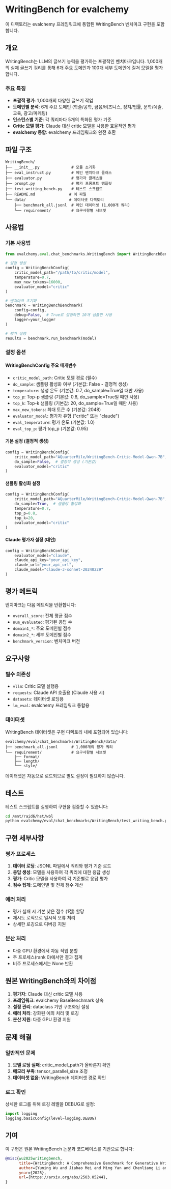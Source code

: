 # WritingBench for evalchemy

이 디렉토리는 evalchemy 프레임워크에 통합된 WritingBench 벤치마크 구현을 포함합니다.

## 개요

WritingBench는 LLM의 글쓰기 능력을 평가하는 포괄적인 벤치마크입니다. 1,000개의 실제 글쓰기 쿼리를 통해 6개 주요 도메인과 100개 세부 도메인에 걸쳐 모델을 평가합니다.

### 주요 특징

- **포괄적 평가**: 1,000개의 다양한 글쓰기 작업
- **도메인별 분석**: 6개 주요 도메인 (학술/공학, 금융/비즈니스, 정치/법률, 문학/예술, 교육, 광고/마케팅)
- **인스턴스별 기준**: 각 쿼리마다 5개의 특화된 평가 기준
- **Critic 모델 평가**: Claude 대신 critic 모델을 사용한 효율적인 평가
- **evalchemy 통합**: evalchemy 프레임워크와 완전 호환

## 파일 구조

```
WritingBench/
├── __init__.py              # 모듈 초기화
├── eval_instruct.py         # 메인 벤치마크 클래스
├── evaluator.py             # 평가자 클래스들
├── prompt.py                # 평가 프롬프트 템플릿
├── test_writing_bench.py    # 테스트 스크립트
├── README.md               # 이 파일
└── data/                   # 데이터셋 디렉토리
    ├── benchmark_all.jsonl  # 메인 데이터셋 (1,000개 쿼리)
    └── requirement/         # 요구사항별 서브셋
```

## 사용법

### 기본 사용법

```python
from evalchemy.eval.chat_benchmarks.WritingBench import WritingBenchBenchmark, WritingBenchConfig

# 설정 생성
config = WritingBenchConfig(
    critic_model_path="/path/to/critic/model",
    temperature=0.7,
    max_new_tokens=16000,
    evaluator_model="critic"
)

# 벤치마크 초기화
benchmark = WritingBenchBenchmark(
    config=config,
    debug=False,  # True로 설정하면 10개 샘플만 사용
    logger=your_logger
)

# 평가 실행
results = benchmark.run_benchmark(model)
```

### 설정 옵션

#### WritingBenchConfig 주요 매개변수

- `critic_model_path`: Critic 모델 경로 (필수)
- `do_sample`: 샘플링 활성화 여부 (기본값: False - 결정적 생성)
- `temperature`: 생성 온도 (기본값: 0.7, do_sample=True일 때만 사용)
- `top_p`: Top-p 샘플링 (기본값: 0.8, do_sample=True일 때만 사용)
- `top_k`: Top-k 샘플링 (기본값: 20, do_sample=True일 때만 사용)
- `max_new_tokens`: 최대 토큰 수 (기본값: 2048)
- `evaluator_model`: 평가자 유형 ("critic" 또는 "claude")
- `eval_temperature`: 평가 온도 (기본값: 1.0)
- `eval_top_p`: 평가 top_p (기본값: 0.95)

#### 기본 설정 (결정적 생성)

```python
config = WritingBenchConfig(
    critic_model_path="AQuarterMile/WritingBench-Critic-Model-Qwen-7B",
    do_sample=False,  # 결정적 생성 (기본값)
    evaluator_model="critic"
)
```

#### 샘플링 활성화 설정

```python
config = WritingBenchConfig(
    critic_model_path="AQuarterMile/WritingBench-Critic-Model-Qwen-7B",
    do_sample=True,  # 샘플링 활성화
    temperature=0.7,
    top_p=0.8,
    top_k=20,
    evaluator_model="critic"
)
```

#### Claude 평가자 설정 (대안)

```python
config = WritingBenchConfig(
    evaluator_model="claude",
    claude_api_key="your_api_key",
    claude_url="your_api_url",
    claude_model="claude-3-sonnet-20240229"
)
```

## 평가 메트릭

벤치마크는 다음 메트릭을 반환합니다:

- `overall_score`: 전체 평균 점수
- `num_evaluated`: 평가된 응답 수
- `domain1_*`: 주요 도메인별 점수
- `domain2_*`: 세부 도메인별 점수
- `benchmark_version`: 벤치마크 버전

## 요구사항

### 필수 의존성

- `vllm`: Critic 모델 실행용
- `requests`: Claude API 호출용 (Claude 사용 시)
- `datasets`: 데이터셋 로딩용
- `lm_eval`: evalchemy 프레임워크 통합용

### 데이터셋

WritingBench 데이터셋은 구현 디렉토리 내에 포함되어 있습니다:
```
evalchemy/eval/chat_benchmarks/WritingBench/data/
├── benchmark_all.jsonl      # 1,000개의 평가 쿼리
└── requirement/             # 요구사항별 서브셋
    ├── format/
    ├── length/
    └── style/
```

데이터셋은 자동으로 로드되므로 별도 설정이 필요하지 않습니다.

## 테스트

테스트 스크립트를 실행하여 구현을 검증할 수 있습니다:

```bash
cd /mnt/raid6/hst/wbl
python evalchemy/eval/chat_benchmarks/WritingBench/test_writing_bench.py
```

## 구현 세부사항

### 평가 프로세스

1. **데이터 로딩**: JSONL 파일에서 쿼리와 평가 기준 로드
2. **응답 생성**: 모델을 사용하여 각 쿼리에 대한 응답 생성
3. **평가**: Critic 모델을 사용하여 각 기준별로 응답 평가
4. **점수 집계**: 도메인별 및 전체 점수 계산

### 에러 처리

- 평가 실패 시 기본 낮은 점수 (1점) 할당
- 재시도 로직으로 일시적 오류 처리
- 상세한 로깅으로 디버깅 지원

### 분산 처리

- 다중 GPU 환경에서 자동 작업 분할
- 주 프로세스(rank 0)에서만 결과 집계
- 비주 프로세스에서는 None 반환

## 원본 WritingBench와의 차이점

1. **평가자**: Claude 대신 critic 모델 사용
2. **프레임워크**: evalchemy BaseBenchmark 상속
3. **설정 관리**: dataclass 기반 구조화된 설정
4. **에러 처리**: 강화된 예외 처리 및 로깅
5. **분산 지원**: 다중 GPU 환경 지원

## 문제 해결

### 일반적인 문제

1. **모델 로딩 실패**: critic_model_path가 올바른지 확인
2. **메모리 부족**: tensor_parallel_size 조정
3. **데이터셋 없음**: WritingBench 데이터셋 경로 확인

### 로그 확인

상세한 로그를 위해 로깅 레벨을 DEBUG로 설정:

```python
import logging
logging.basicConfig(level=logging.DEBUG)
```

## 기여

이 구현은 원본 WritingBench 논문과 코드베이스를 기반으로 합니다:

```bibtex
@misc{wu2025writingbench,
      title={WritingBench: A Comprehensive Benchmark for Generative Writing}, 
      author={Yuning Wu and Jiahao Mei and Ming Yan and Chenliang Li and Shaopeng Lai and Yuran Ren and Zijia Wang and Ji Zhang and Mengyue Wu and Qin Jin and Fei Huang},
      year={2025},
      url={https://arxiv.org/abs/2503.05244}, 
}
```
